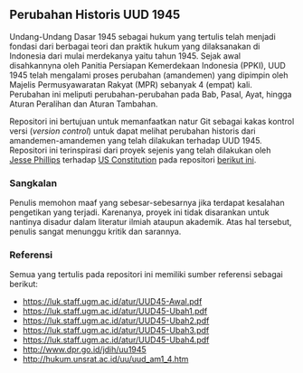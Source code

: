 ## Perubahan Historis UUD 1945

Undang-Undang Dasar 1945 sebagai hukum yang tertulis telah menjadi fondasi dari berbagai teori dan praktik hukum yang dilaksanakan di Indonesia dari mulai merdekanya yaitu tahun 1945. Sejak awal disahkannyna oleh Panitia Persiapan Kemerdekaan Indonesia (PPKI), UUD 1945 telah mengalami proses perubahan (amandemen) yang dipimpin oleh Majelis Permusyawaratan Rakyat (MPR) sebanyak 4 (empat) kali. Perubahan ini meliputi perubahan-perubahan pada Bab, Pasal, Ayat, hingga Aturan Peralihan dan Aturan Tambahan.

Repositori ini bertujuan untuk memanfaatkan natur Git sebagai kakas kontrol versi (*version control*) untuk dapat melihat perubahan historis dari amandemen-amandemen yang telah dilakukan terhadap UUD 1945. Repositori ini terinspirasi dari proyek sejenis yang telah dilakukan oleh [Jesse Phillips](https://github.com/JesseKPhillips) terhadap [US Constitution](https://en.wikipedia.org/wiki/Constitution_of_the_United_States) pada repositori [berikut ini](https://github.com/JesseKPhillips/USA-Constitution). 

### Sangkalan

Penulis memohon maaf yang sebesar-sebesarnya jika terdapat kesalahan pengetikan yang terjadi. Karenanya, proyek ini tidak disarankan untuk nantinya disadur dalam literatur ilmiah ataupun akademik.
Atas hal tersebut, penulis sangat menunggu kritik dan sarannya.

### Referensi

Semua yang tertulis pada repositori ini memiliki sumber referensi sebagai berikut:
- https://luk.staff.ugm.ac.id/atur/UUD45-Awal.pdf
- https://luk.staff.ugm.ac.id/atur/UUD45-Ubah1.pdf
- https://luk.staff.ugm.ac.id/atur/UUD45-Ubah2.pdf
- https://luk.staff.ugm.ac.id/atur/UUD45-Ubah3.pdf
- https://luk.staff.ugm.ac.id/atur/UUD45-Ubah4.pdf
- http://www.dpr.go.id/jdih/uu1945
- http://hukum.unsrat.ac.id/uu/uud_am1_4.htm